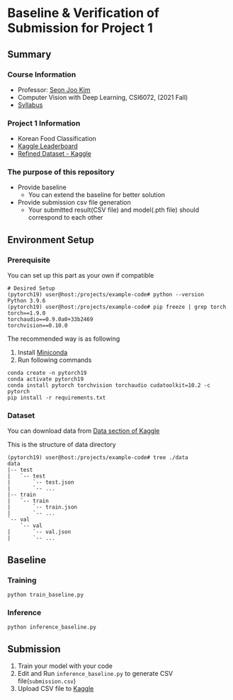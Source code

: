 # Baseline & Verification of Submission for Project 1

## Summary

### Course Information

- Professor: [Seon Joo Kim](https://sites.google.com/site/seonjookim/)
- Computer Vision with Deep Learning, CSI6072, (2021 Fall)
- [Syllabus](ysweb.yonsei.ac.kr:8888/curri120601/curri_pop2.jsp?&hakno=CSI6702&bb=01&sbb=00&domain=A&startyy=2021&hakgi=2&ohak=10421)

### Project 1 Information

- Korean Food Classification
- [Kaggle Leaderboard](https://www.kaggle.com/c/yonsei-csi6702-2021fall-project1/leaderboard)
- [Refined Dataset - Kaggle](https://www.kaggle.com/c/yonsei-csi6702-2021fall-project1/data)

### The purpose of this repository

- Provide baseline
    - You can extend the baseline for better solution
- Provide submission csv file generation
    - Your submitted result(CSV file) and model(.pth file) should correspond to each other

## Environment Setup

### Prerequisite

You can set up this part as your own if compatible

```
# Desired Setup
(pytorch19) user@host:/projects/example-code# python --version
Python 3.9.6
(pytorch19) user@host:/projects/example-code# pip freeze | grep torch
torch==1.9.0
torchaudio==0.9.0a0+33b2469
torchvision==0.10.0
```

The recommended way is as following

1. Install [Miniconda](https://docs.conda.io/en/latest/miniconda.html)
2. Run following commands

```
conda create -n pytorch19
conda activate pytorch19
conda install pytorch torchvision torchaudio cudatoolkit=10.2 -c pytorch
pip install -r requirements.txt
```

### Dataset

You can download data from [Data section of Kaggle](https://www.kaggle.com/c/yonsei-csi6702-2021fall-project1/data)

This is the structure of data directory

```
(pytorch19) user@host:/projects/example-code# tree ./data
data
|-- test
|   `-- test
|       `-- test.json
|       `-- ...
|-- train
|   `-- train
|       `-- train.json
|       `-- ...
`-- val
    `-- val
|       `-- val.json
|       `-- ...
```

## Baseline

### Training

```
python train_baseline.py
```

### Inference

```
python inference_baseline.py
```

## Submission

1. Train your model with your code
2. Edit and Run `inference_baseline.py` to generate CSV file(`submission.csv`)
3. Upload CSV file to [Kaggle](https://www.kaggle.com/c/yonsei-csi6702-2021fall-project1/overview)
